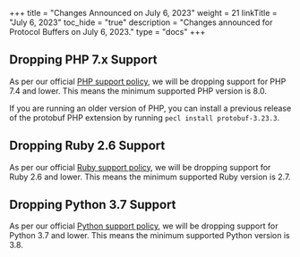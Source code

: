 +++
title = "Changes Announced on July 6, 2023"
weight = 21
linkTitle = "July 6, 2023"
toc_hide = "true"
description = "Changes announced for Protocol Buffers on July 6, 2023."
type = "docs"
+++

## Dropping PHP 7.x Support

As per our official
[PHP support policy](https://cloud.google.com/php/getting-started/supported-php-versions),
we will be dropping support for PHP 7.4 and lower. This means the minimum
supported PHP version is 8.0.

If you are running an older version of PHP, you can install a previous release
of the protobuf PHP extension by running `pecl install protobuf-3.23.3`.

## Dropping Ruby 2.6 Support

As per our official
[Ruby support policy](https://cloud.google.com/ruby/getting-started/supported-ruby-versions),
we will be dropping support for Ruby 2.6 and lower. This means the minimum
supported Ruby version is 2.7.

## Dropping Python 3.7 Support

As per our official
[Python support policy](https://cloud.google.com/python/docs/supported-python-versions),
we will be dropping support for Python 3.7 and lower. This means the minimum
supported Python version is 3.8.
